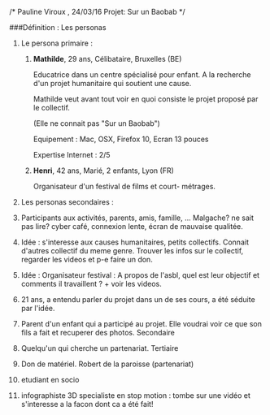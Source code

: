 /* Pauline Viroux , 24/03/16 
Projet: Sur un Baobab */


###Définition : Les personas

1. Le persona primaire : 

    1. **Mathilde**, 29 ans, Célibataire, Bruxelles (BE)

    	Educatrice dans un centre spécialisé pour enfant.
    	A la recherche d'un projet humanitaire qui 		soutient une cause.

    	Mathilde veut avant tout voir en quoi consiste le 		projet proposé par le collectif.

    	(Elle ne connait pas "Sur un Baobab") 

    	Equipement : Mac, OSX, Firefox 10, Ecran 13 pouces

    	Expertise Internet : 2/5
    	
    2. **Henri**, 42 ans, Marié, 2 enfants, Lyon (FR)
    	
    	Organisateur d'un festival de films et court-		métrages. 
    	
    	 


2. Les personas secondaires :

3. Participants aux activités, parents, amis, famille, ... Malgache? ne sait pas lire? cyber café, connexion lente, écran de mauvaise qualitée.

4. Idée : s'interesse aux causes humanitaires, petits collectifs. Connait d'autres collectif du meme genre. Trouver les infos sur le collectif, regarder les videos et p-e faire un don. 
5. Idée : Organisateur festival : A propos de l'asbl, quel est leur objectif et comments il travaillent ? + voir les videos.
6. 21 ans, a entendu parler du projet dans un de ses cours, a été séduite par l'idée.
7. Parent d'un enfant qui a participé au projet. Elle voudrai voir ce que son fils a fait et recuperer des photos. Secondaire
8. Quelqu'un qui cherche un partenariat. Tertiaire
9. Don de matériel. Robert de la paroisse (partenariat)
10. etudiant en socio 
11. infographiste 3D specialiste en stop motion : tombe sur une vidéo et s'interesse a la facon dont ca a été fait!  


